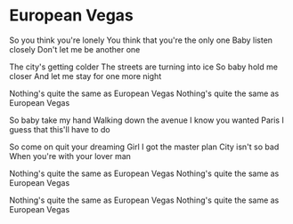 # European Vegas

So you think you're lonely
You think that you're the only one
Baby listen closely
Don't let me be another one

The city's getting colder
The streets are turning into ice
So baby hold me closer
And let me stay for one more night

Nothing's quite the same as European Vegas
Nothing's quite the same as European Vegas

So baby take my hand
Walking down the avenue
I know you wanted Paris
I guess that this'll have to do

So come on quit your dreaming
Girl I got the master plan
City isn't so bad
When you're with your lover man

Nothing's quite the same as European Vegas
Nothing's quite the same as European Vegas

Nothing's quite the same as European Vegas
Nothing's quite the same as European Vegas

